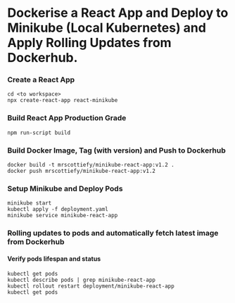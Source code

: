 # Dockerise a React App and Deploy to Minikube (Local Kubernetes) and Apply Rolling Updates from Dockerhub.

### Create a React App  
``` 
cd <to workspace>
npx create-react-app react-minikube
```
### Build React App Production Grade 
`npm run-script build`

### Build Docker Image, Tag (with version) and Push to Dockerhub
```
docker build -t mrscottiefy/minikube-react-app:v1.2 .
docker push mrscottiefy/minikube-react-app:v1.2
```

### Setup Minikube and Deploy Pods
```
minikube start
kubectl apply -f deployment.yaml
minikube service minikube-react-app
```

### Rolling updates to pods and automatically fetch latest image from Dockerhub
#### Verify pods lifespan and status
```
kubectl get pods
kubectl describe pods | grep minikube-react-app
kubectl rollout restart deployment/minikube-react-app
kubectl get pods
```

